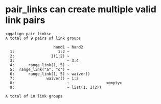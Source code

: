 # pair_links can create multiple valid link pairs

    <ggalign_pair_links>
    A total of 9 pairs of link groups
    
                         hand1 ~ hand2                 
      1:                   1:2 ~                       
      2:                I(1:2) ~                       
      3:                       ~ 3:4                   
      4:      range_link(1, 5) ~                       
      5:  range_link("a", "c") ~                       
      6:      range_link(1, 5) ~ waiver()              
      7:              waiver() ~ 1:2                   
      8:                       ~                <empty>
      9:                       ~ list(1, I(2))         
    
    A total of 10 link groups

